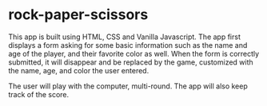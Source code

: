 # rock-paper-scissors

This app is built using HTML, CSS and Vanilla Javascript.
The app first displays a form asking for some basic information such as the name and age of the player, and their favorite color as well.
When the form is correctly submitted, it will disappear and be replaced by the game, customized with the name, age, and color the user entered.

The user will play with the computer, multi-round. The app will also keep track of the score.
